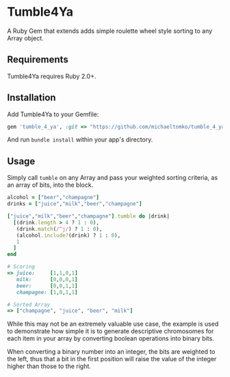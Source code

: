 Tumble4Ya
===========

A Ruby Gem that extends adds simple roulette wheel style sorting to any Array object.

## Requirements

Tumble4Ya requires Ruby 2.0+.

## Installation

Add Tumble4Ya to your Gemfile:

```ruby
gem 'tumble_4_ya', :git => "https://github.com/michaeltomko/tumble_4_ya.git", :branch => "master" 
```

And run `bundle install` within your app's directory.

## Usage

Simply call `tumble` on any Array and pass your weighted sorting criteria, as an array of bits, into the block.

```ruby
alcohol = ["beer","champagne"]
drinks = ["juice","milk","beer","champagne"]

["juice","milk","beer","champagne"].tumble do |drink|
  [(drink.length > 4 ? 1 : 0),
   (drink.match(/^j/) ? 1 : 0),
   (alcohol.include?(drink) ? 1 : 0),
   1
  ]
end

# Scoring
=> juice:     [1,1,0,1]
   milk:      [0,0,0,1]
   beer:      [0,0,1,1]
   champagne: [1,0,1,1]

# Sorted Array
=> ["champagne", "juice", "beer", "milk"]
```

While this may not be an extremely valuable use case, the example is used to demonstrate how simple it is to generate descriptive chromosomes for each item in your array by converting boolean operations into binary bits.

When converting a binary number into an integer, the bits are weighted to the left, thus that a bit in the first position will raise the value of the integer higher than those to the right.

